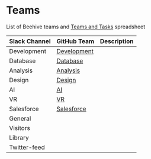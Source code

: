 # Teams
List of Beehive teams and [Teams and Tasks](https://github.com/BeehiveNGO/Teams/blob/master/multicols.csv) spreadsheet

Slack Channel | GitHub Team | Description
------------ | ------------- | -------------
Development | [Development]() | 
Database | [Database]() | 
Analysis | [Analysis]() | 
Design | [Design]() | 
AI | [AI]() | 
VR | [VR]() | 
Salesforce | [Salesforce]() | 
General |  | 
Visitors | | 
Library |  | 
Twitter-feed |  | 

